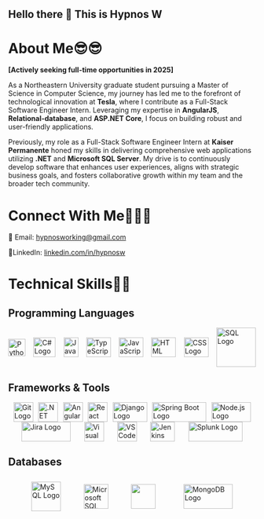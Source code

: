 ## Hello there 👋 This is Hypnos W

# About Me😎😎

**[Actively seeking full-time opportunities in 2025]**

As a Northeastern University graduate student pursuing a Master of Science in Computer Science, my journey has led me to the forefront of technological innovation at **Tesla**, where I contribute as a Full-Stack Software Engineer Intern. Leveraging my expertise in **AngularJS**, **Relational-database**, and **ASP.NET Core**, I focus on building robust and user-friendly applications.

Previously, my role as a Full-Stack Software Engineer Intern at **Kaiser Permanente** honed my skills in delivering comprehensive web applications utilizing **.NET** and **Microsoft SQL Server**. My drive is to continuously develop software that enhances user experiences, aligns with strategic business goals, and fosters collaborative growth within my team and the broader tech community.

# Connect With Me🧑‍🤝‍🧑

📧 Email: hypnosworking@gmail.com

🔗LinkedIn: [linkedin.com/in/hypnosw](https://www.linkedin.com/in/hypnosw)

# Technical Skills🧑‍💻

## Programming Languages

<div style="display: flex; justify-content: space-between; align-items: center; flex-wrap: wrap;">
    <a href="https://www.python.org">
        <img src="https://upload.wikimedia.org/wikipedia/commons/thumb/c/c3/Python-logo-notext.svg/1200px-Python-logo-notext.svg.png" alt="Python Logo" width="35" style="height: 35px;">
    </a>
    <a href="https://learn.microsoft.com/en-us/dotnet/csharp/" target="_blank">
        <img src="https://upload.wikimedia.org/wikipedia/commons/4/4f/Csharp_Logo.png" alt="C# Logo" width="45" style="height: 40px;">
    </a>
    <a href="https://www.java.com/">
        <img src="https://upload.wikimedia.org/wikipedia/en/3/30/Java_programming_language_logo.svg" alt="Java Logo" width="30" style="height: 40px;">
    </a>
    <a href="https://www.typescriptlang.org/">
        <img src="https://upload.wikimedia.org/wikipedia/commons/thumb/f/f5/Typescript.svg/1200px-Typescript.svg.png" alt="TypeScript Logo" width="50" style="height: 40px;">
    </a>
    <a href="https://developer.mozilla.org/en-US/docs/Web/JavaScript">
        <img src="https://upload.wikimedia.org/wikipedia/commons/6/6a/JavaScript-logo.png" alt="JavaScript Logo" width="50" style="height: 40px;">
    </a>
    <a href="https://developer.mozilla.org/en-US/docs/Web/HTML">
        <img src="https://upload.wikimedia.org/wikipedia/commons/6/61/HTML5_logo_and_wordmark.svg" alt="HTML Logo" width="50" style="height: 40px;">
    </a>
    <a href="https://developer.mozilla.org/en-US/docs/Web/CSS">
        <img src="https://upload.wikimedia.org/wikipedia/commons/6/62/CSS3_logo.svg" alt="CSS Logo" width="50" style="height: 40px;">
    </a>
    <a href="https://www.w3schools.com/sql/">
        <img src="https://upload.wikimedia.org/wikipedia/commons/thumb/d/d7/Sql_data_base_with_logo.svg/2560px-Sql_data_base_with_logo.svg.png" alt="SQL Logo" width="80">
    </a>
</div>

## Frameworks & Tools
<div style="display: flex; flex-wrap: wrap; justify-content: space-evenly; align-items: center;">
    <a href="https://git-scm.com/" target="_blank">
        <img src="https://upload.wikimedia.org/wikipedia/commons/thumb/3/3f/Git_icon.svg/2048px-Git_icon.svg.png" alt="Git Logo" width="40" style="height: 40px;">
    </a>
    <a href="https://dotnet.microsoft.com/" target="_blank">
        <img src="https://upload.wikimedia.org/wikipedia/commons/thumb/7/7d/Microsoft_.NET_logo.svg/1024px-Microsoft_.NET_logo.svg.png" alt=".NET Logo" width="40" style="height: 40px;">
    </a>
    <a href="https://angular.io/" target="_blank">
        <img src="https://upload.wikimedia.org/wikipedia/commons/thumb/c/cf/Angular_full_color_logo.svg/2048px-Angular_full_color_logo.svg.png" alt="Angular Logo" width="40" style="height: 40px;">
    </a>
    <a href="https://reactjs.org/" target="_blank">
        <img src="https://upload.wikimedia.org/wikipedia/commons/a/a7/React-icon.svg" alt="React Logo" width="40" style="height: 40px;">
    </a>
    <a href="https://www.djangoproject.com/" target="_blank">
        <img src="https://www.djangoproject.com/m/img/logos/django-logo-positive.png" alt="Django Logo" width="70" style="height: 40px;">
    </a>
    <a href="https://spring.io/" target="_blank">
        <img src="https://upload.wikimedia.org/wikipedia/commons/thumb/4/44/Spring_Framework_Logo_2018.svg/1200px-Spring_Framework_Logo_2018.svg.png" alt="Spring Boot Logo" width="110" style="height: 40px;">
    </a>
    <a href="https://nodejs.org/" target="_blank">
        <img src="https://upload.wikimedia.org/wikipedia/commons/thumb/d/d9/Node.js_logo.svg/2560px-Node.js_logo.svg.png" alt="Node.js Logo" width="80" style="height: 40px;">
    </a>
    <a href="https://www.atlassian.com/software/jira" target="_blank">
        <img src="https://upload.wikimedia.org/wikipedia/commons/thumb/8/8a/Jira_Logo.svg/1200px-Jira_Logo.svg.png" alt="Jira Logo" width="100" style="height: 40px;">
    </a>
    <a href="https://visualstudio.microsoft.com/" target="_blank">
        <img src="https://upload.wikimedia.org/wikipedia/commons/thumb/2/2c/Visual_Studio_Icon_2022.svg/1200px-Visual_Studio_Icon_2022.svg.png" alt="Visual Studio Logo" width="40" style="height: 40px;">
    </a>
    <a href="https://code.visualstudio.com/" target="_blank">
        <img src="https://upload.wikimedia.org/wikipedia/commons/thumb/9/9a/Visual_Studio_Code_1.35_icon.svg/2048px-Visual_Studio_Code_1.35_icon.svg.png" alt="VS Code Logo" width="40" style="height: 40px;">
    </a>
    <a href="https://www.jenkins.io/" target="_blank">
        <img src="https://upload.wikimedia.org/wikipedia/commons/thumb/e/e9/Jenkins_logo.svg/1200px-Jenkins_logo.svg.png" alt="Jenkins Logo" width="50" style="height: 40px;">
    </a>
    <a href="https://www.splunk.com/" target="_blank">
        <img src="https://encrypted-tbn0.gstatic.com/images?q=tbn:ANd9GcQz-PASpJ1kGJj0fkrSX9cbRmWely9ylCCjXQ&s" alt="Splunk Logo" width="110" style="height: 40px;">
    </a>
</div>

## Databases

<div style="display: flex; justify-content: space-evenly; align-items: center; flex-wrap: wrap;">
    <a href="https://www.mysql.com/" target="_blank">
        <img src="https://www.svgrepo.com/show/303251/mysql-logo.svg" alt="MySQL Logo" width="60" style="height: 60px; margin: 10px;">
    </a>
    <a href="https://www.microsoft.com/en-us/sql-server" target="_blank">
        <img src="https://www.svgrepo.com/show/303229/microsoft-sql-server-logo.svg" alt="Microsoft SQL Server Logo" width="50" style="height: 50px; margin-right: 10px;">
    </a>
    <a href="https://cloud.google.com/products/databases" target="_blank">
        <img src="https://itignite.com/wp-content/uploads/2021/04/gcp-300x300.png" width="50" style="height: 50px; margin-right: 10px;">
    </a>
    <a href="https://www.mongodb.com/" target="_blank">
        <img src="https://encrypted-tbn0.gstatic.com/images?q=tbn:ANd9GcTAGnTL2T8pjRFgzqIxRE19EKDgvzXAgnO7tg&s" alt="MongoDB Logo" width="100" style="height: 50px; margin: 10px;">
    </a>
</div>






